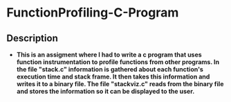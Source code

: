 # FunctionProfiling-C-Program
<h2>Description</h2>

- <b>This is an assigment where I had to write a c program that uses function instrumentation to profile functions from other programs. In the file "stack.c" information is gathered about each function's execution time and stack frame. It then takes this information and writes it to a binary file. The file "stackviz.c" reads from the binary file and stores the information so it can be displayed to the user. </b>

